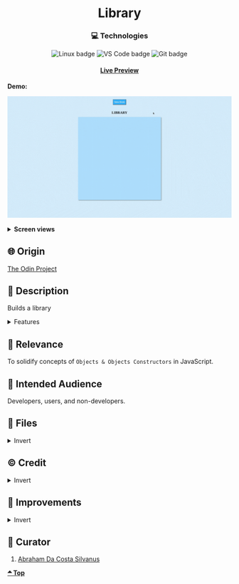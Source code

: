 <div align='center'>

# Library
</div>
<div align='center'>
    <h3>💻 Technologies</h3>
    <img src="https://img.shields.io/badge/Linux-FCC624?style=for-the-badge&logo=linux&logoColor=black" alt="Linux badge">
    <img src="https://img.shields.io/badge/VS_Code-007ACC?style=for-the-badge&logo=visual-studio-code&logoColor=white" alt="VS Code badge">
    <img src="https://img.shields.io/badge/Git-F05032?style=for-the-badge&logo=git&logoColor=white" alt="Git badge">
    <h4><a href="https://asdacosta.github.io/library/">Live Preview</a></h4>
</div>

**Demo:**

![Live Demo](./readme-assets/library-demo.gif)

<details>

**<summary>Screen views</summary>**

**Desktop View:**

<img src="./readme-assets/desktop.png" alt="desktop view">
<br>

**Mobile View:**

</details>

## 🌐 Origin
[The Odin Project](https://www.theodinproject.com/)

## 📝 Description
Builds a library

<details>
<summary>Features</summary>

* Adds only non-empty valid books to the library.
* Library takes a maximum of nine books.
* Delete a book from the library with `Clear` button.
* Alternate a given book as 'Read' or 'Not read' with `Flip` button.
* Validates all inputs

</details>

## 🎯 Relevance
To solidify concepts of `Objects & Objects Constructors` in JavaScript. 

## 👥 Intended Audience
Developers, users, and non-developers.

## 📂 Files
<details>
<summary>Invert</summary>

| File | Description |
| - | - |
|`src/*`| Source files that are bundled into the output directory `dist/`.|
|`src/index.js`| The main JavaScript entry point that bundling begins.|
|`dist/*`| Output files from bundling of files in directory `src/`.|
|`dist/main.js`| Main JavaScript output file that contains the bundled JavaScript code. Code is minified and optimized for deployment (Due to mode set to production in webpack config). |
|`package*`| Contains details of project and dependencies versions.|
| `algorithm.txt` | Algorithm for `JavaScript`. |
|`readme-assets/*`| Live demo and different screen views used in `README.md`.|

</details>

## ©️ Credit
<details>
<summary>Invert</summary>

| File | Description |
| - | - |
|`src/imgs/library.jpg`| Photo created by Janko Ferlič on [Unsplash](https://unsplash.com/).|

</details>

## 🔄 Improvements
<details>
<summary>Invert</summary>

- [x] Add an appealing background image.
- [x] Let books be added from top-left.
- [x] User should be able to exit dialog.
- [ ] Create mobile version.
- [ ] Add local storage for books added.

</details>

## 👤 Curator
1. [Abraham Da Costa Silvanus](https://github.com/asdacosta) 

**[🞁 Top](#library)**
